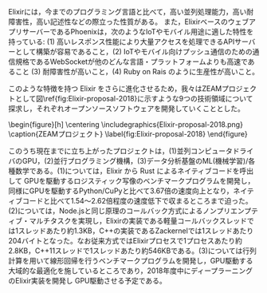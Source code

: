 Elixirには，今までのプログラミング言語と比べて，高い並列処理能力，高い耐障害性，高い記述性などの際立った性質がある。
また，ElixirベースのウェブアプリサーバーであるPhoenixは，次のようなIoTやモバイル用途に適した特性を持っている: (1) 高いレスポンス性能により大量アクセスを処理できるAPIサーバーとして構築が容易であること，(2) IoTやモバイル向けプッシュ通信のための通信規格であるWebSocketが他のどんな言語・プラットフォームよりも高速であること (3) 耐障害性が高いこと，(4) Ruby on Rais のように生産性が高いこと。

このような特徴を持つ Elixir をさらに進化させるため，我々はZEAMプロジェクトとして図\ref{fig:Elixir-proposal-2018}に示すような9つの技術領域について探求し，それぞれオープンソースソフトウェアを開発していくこととした。

\begin{figure}[h]
\centering
\includegraphics{Elixir-proposal-2018.png}
\caption{ZEAMプロジェクト}
\label{fig:Elixir-proposal-2018}
\end{figure}

このうち現在までに立ち上がったプロジェクトは，(1)並列コンピュータドライバのGPU，(2)並行プログラミング機構，(3)データ分析基盤のML(機械学習)/各種数学である。(1)については，Elixir から Rust によるネイティブコードを呼出して GPUを駆動するロジスティック写像のベンチマークプログラムを開発し，同様にGPUを駆動するPython/CuPyと比べて3.67倍の速度向上となり，ネイティブコードと比べて1.54〜2.62倍程度の速度低下で収まるところまで迫った。(2)については，Node.jsと同じ原理のコールバック方式によるノンプリエンプティブ・マルチタスクを実現し，Elixirの実装である軽量コールバックスレッドでは1スレッドあたり約1.3KB，C++の実装であるZackernelでは1スレッドあたり204バイトとなった。なお従来方式ではElixirプロセスで1プロセスあたり約2.8KB，C++11スレッドで1スレッドあたり約546KBである。(3)については行列計算を用いて線形回帰を行うベンチマークプログラムを開発し，GPU駆動する大域的な最適化を施しているところであり，2018年度中にディープラーニングのElixir実装を開発し GPU駆動させる予定である。